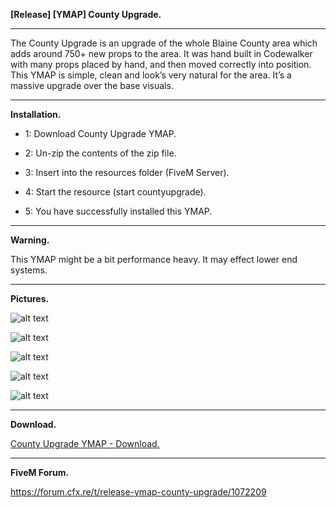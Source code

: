 **[Release] [YMAP] County Upgrade.**

---

The County Upgrade is an upgrade of the whole Blaine County area which adds around 750+ new props to the area. It was hand built in Codewalker with many props placed by hand, and then moved correctly into position. This YMAP is simple, clean and look’s very natural for the area. It’s a massive upgrade over the base visuals.

---

**Installation.**

* 1: Download County Upgrade YMAP.

* 2: Un-zip the contents of the zip file.

* 3: Insert into the resources folder (FiveM Server).

* 4: Start the resource (start countyupgrade).

* 5: You have successfully installed this YMAP.

---

**Warning.**

This YMAP might be a bit performance heavy. It may effect lower end systems.

---

**Pictures.**

![alt text](https://forum.cfx.re/uploads/default/original/4X/7/5/4/75470270f546b20fd8b6b7b171e2177605b15fb5.jpeg "1")

![alt text](https://forum.cfx.re/uploads/default/original/4X/7/1/2/7121b8036d2aa30b1017eb2d6f5b1bd82b1250f2.jpeg "2")

![alt text](https://forum.cfx.re/uploads/default/original/4X/0/8/d/08d11184e5bd04250fa894bfbae408b42eab1fd4.jpeg "3")

![alt text](https://forum.cfx.re/uploads/default/original/4X/e/5/2/e522522c484ed878ff8251b3ac3b686a9dae3ed9.jpeg "4")

![alt text](https://forum.cfx.re/uploads/default/original/4X/1/3/a/13a3d30af32e49dc6cb42631ade2493fd97fb515.jpeg "5")

---

**Download.**

[County Upgrade YMAP - Download.](https://github.com/Mart475/County-Upgrade-YMAP)

---

**FiveM Forum.**

https://forum.cfx.re/t/release-ymap-county-upgrade/1072209
